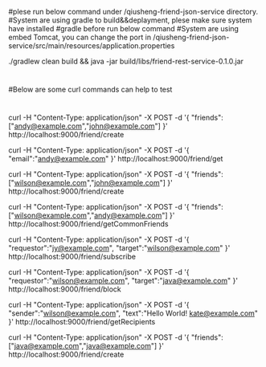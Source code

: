 #plese run below command under /qiusheng-friend-json-service directory.
#System are using gradle to build&&deplayment, plese make sure system have installed #gradle before run below command
#System are using embed Tomcat, you can change the port in /qiusheng-friend-json-service/src/main/resources/application.properties

./gradlew clean build && java -jar build/libs/friend-rest-service-0.1.0.jar


#
#Below are some curl commands can help to test
#

curl -H "Content-Type: application/json" -X POST -d '{ "friends":["andy@example.com","john@example.com"] }' http://localhost:9000/friend/create

curl -H "Content-Type: application/json" -X POST -d '{ "email":"andy@example.com" }' http://localhost:9000/friend/get

curl -H "Content-Type: application/json" -X POST -d '{ "friends":["wilson@example.com","john@example.com"] }' http://localhost:9000/friend/create

curl -H "Content-Type: application/json" -X POST -d '{ "friends":["wilson@example.com","andy@example.com"] }' http://localhost:9000/friend/getCommonFriends

curl -H "Content-Type: application/json" -X POST -d '{ "requestor":"jy@example.com", "target":"wilson@example.com" }' http://localhost:9000/friend/subscribe

curl -H "Content-Type: application/json" -X POST -d '{ "requestor":"wilson@example.com", "target":"java@example.com" }' http://localhost:9000/friend/block

curl -H "Content-Type: application/json" -X POST -d '{ "sender":"wilson@example.com", "text":"Hello World! kate@example.com" }' http://localhost:9000/friend/getRecipients

curl -H "Content-Type: application/json" -X POST -d '{ "friends":["java@example.com","java@example.com"] }' http://localhost:9000/friend/create
